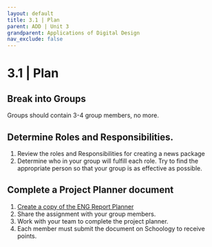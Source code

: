 ```yaml
---
layout: default
title: 3.1 | Plan
parent: ADD | Unit 3
grandparent: Applications of Digital Design
nav_exclude: false
---
```

# 3.1 | Plan

## Break into Groups
Groups should contain 3-4 group members, no more.

## Determine Roles and Responsibilities.
1. Review the roles and Responsibilities for creating a news package
2. Determine who in your group will fulfill each role. Try to find the appropriate person so that your group is as effective as possible.

## Complete a Project Planner document
1. [Create a copy of the ENG Report Planner](https://docs.google.com/document/d/1_B_BntemrsL8EM_Dfg_TxZKm-ym3iYI2msegBPQKXc8/copy)
2. Share the assignment with your group members.
3. Work with your team to complete the project planner.
4. Each member must submit the document on Schoology to receive points.

